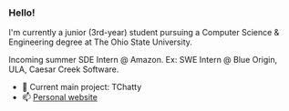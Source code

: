 ### Hello!

I'm currently a junior (3rd-year) student pursuing a Computer Science & Engineering degree at The Ohio State University.

Incoming summer SDE Intern @ Amazon. Ex: SWE Intern @ Blue Origin, ULA, Caesar Creek Software.

- 🔭 Current main project: TChatty
- 📫 [Personal website](https://aqchen.com)
